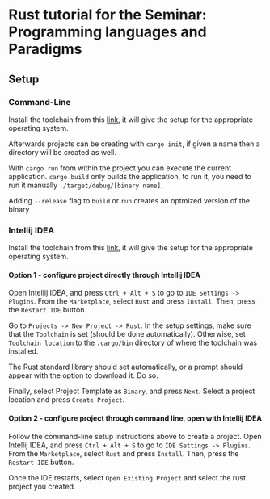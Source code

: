 # Rust tutorial for the Seminar: Programming languages and Paradigms

## Setup

### Command-Line

Install the toolchain from this [link](https://rustup.rs/), it will give the setup for the
appropriate operating system.

Afterwards projects can be creating with `cargo init`, if given a name then a directory will be
created as well.

With `cargo run` from within the project you can execute the current application. `cargo build` only
builds the application, to run it, you need to run it manually `./target/debug/[binary name]`.

Adding `--release` flag to `build` or `run` creates an optmized version of the binary

### Intellij IDEA

Install the toolchain from this [link](https://rustup.rs/), it will give the setup for the
appropriate operating system.

#### Option 1 - configure project directly through Intellij IDEA 
Open Intellij IDEA, and press `Ctrl + Alt + S` to go to `IDE Settings -> Plugins`. From the `Marketplace`, select `Rust` and press `Install`. Then, press the `Restart IDE` button.

Go to `Projects -> New Project -> Rust`. In the setup settings, make sure that the `Toolchain` is set (should be done automatically). Otherwise, set `Toolchain location` to the `.cargo/bin` directory of where the toolchain was installed. 

The Rust standard library should set automatically, or a prompt should appear with the option to download it. Do so. 

Finally, select Project Template as `Binary`, and press `Next`. Select a project location and press `Create Project`.

#### Option 2 - configure project through command line, open with Intellij IDEA
Follow the command-line setup instructions above to create a project. Open Intellij IDEA, and press `Ctrl + Alt + S` to go to `IDE Settings -> Plugins`. From the `Marketplace`, select `Rust` and press `Install`. Then, press the `Restart IDE` button.

Once the IDE restarts, select `Open Existing Project` and select the rust project you created.
